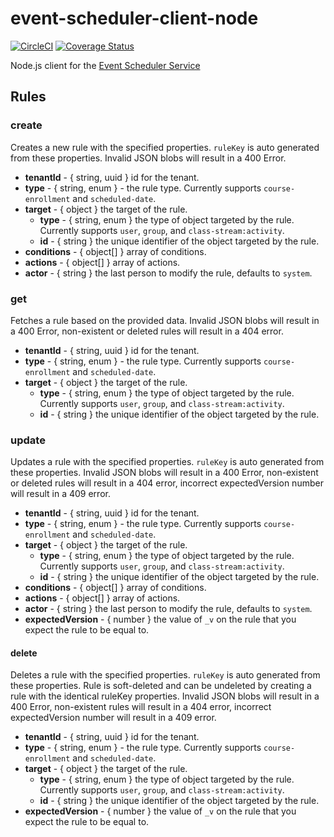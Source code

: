 # event-scheduler-client-node

[![CircleCI](https://circleci.com/gh/Brightspace/event-scheduler-client-node/tree/main.svg?style=shield&circle-token=a0ab7cb342bb8cef142c22b8767a8e6a10547f34)](https://circleci.com/gh/Brightspace/event-scheduler-client-node/tree/main)
[![Coverage Status](https://coveralls.io/repos/github/Brightspace/event-scheduler-client-node/badge.svg?t=gYDxMF)](https://coveralls.io/github/Brightspace/event-scheduler-client-node)

Node.js client for the [Event Scheduler Service](https://github.com/Brightspace/event-scheduler-service)

## Rules

### create

Creates a new rule with the specified properties. `ruleKey` is auto generated from these properties. Invalid JSON blobs will result in a 400 Error.

- **tenantId** - { string, uuid } id for the tenant.
- **type** - { string, enum } - the rule type. Currently supports `course-enrollment` and `scheduled-date`.
- **target** - { object } the target of the rule.
  - **type** - { string, enum } the type of object targeted by the rule. Currently supports `user`, `group`, and `class-stream:activity`.
  - **id** - { string } the unique identifier of the object targeted by the rule.
- **conditions** - { object[] } array of conditions.
- **actions** - { object[] } array of actions.
- **actor** - { string } the last person to modify the rule, defaults to `system`.

### get

Fetches a rule based on the provided data. Invalid JSON blobs will result in a 400 Error, non-existent or deleted rules will result in a 404 error.

- **tenantId** - { string, uuid } id for the tenant.
- **type** - { string, enum } - the rule type. Currently supports `course-enrollment` and `scheduled-date`.
- **target** - { object } the target of the rule.
  - **type** - { string, enum } the type of object targeted by the rule. Currently supports `user`, `group`, and `class-stream:activity`.
  - **id** - { string } the unique identifier of the object targeted by the rule.

### update

Updates a rule with the specified properties. `ruleKey` is auto generated from these properties. Invalid JSON blobs will result in a 400 Error, non-existent or deleted rules will result in a 404 error, incorrect expectedVersion number will result in a 409 error.

- **tenantId** - { string, uuid } id for the tenant.
- **type** - { string, enum } - the rule type. Currently supports `course-enrollment` and `scheduled-date`.
- **target** - { object } the target of the rule.
  - **type** - { string, enum } the type of object targeted by the rule. Currently supports `user`, `group`, and `class-stream:activity`.
  - **id** - { string } the unique identifier of the object targeted by the rule.
- **conditions** - { object[] } array of conditions.
- **actions** - { object[] } array of actions.
- **actor** - { string } the last person to modify the rule, defaults to `system`.
- **expectedVersion** - { number } the value of `_v` on the rule that you expect the rule to be equal to.

#### delete

Deletes a rule with the specified properties. `ruleKey` is auto generated from these properties. Rule is soft-deleted and can be undeleted by creating a rule with the identical ruleKey properties. Invalid JSON blobs will result in a 400 Error, non-existent rules will result in a 404 error, incorrect expectedVersion number will result in a 409 error.

- **tenantId** - { string, uuid } id for the tenant.
- **type** - { string, enum } - the rule type. Currently supports `course-enrollment` and `scheduled-date`.
- **target** - { object } the target of the rule.
  - **type** - { string, enum } the type of object targeted by the rule. Currently supports `user`, `group`, and `class-stream:activity`.
  - **id** - { string } the unique identifier of the object targeted by the rule.
- **expectedVersion** - { number } the value of `_v` on the rule that you expect the rule to be equal to.
